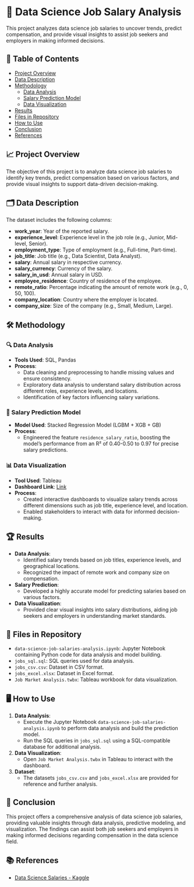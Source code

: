 # 💼 Data Science Job Salary Analysis

This project analyzes data science job salaries to uncover trends, predict compensation, and provide visual insights to assist job seekers and employers in making informed decisions.

## 📑 Table of Contents

- [Project Overview](#project-overview)
- [Data Description](#data-description)
- [Methodology](#methodology)
  - [Data Analysis](#data-analysis)
  - [Salary Prediction Model](#salary-prediction-model)
  - [Data Visualization](#data-visualization)
- [Results](#results)
- [Files in Repository](#files-in-repository)
- [How to Use](#how-to-use)
- [Conclusion](#conclusion)
- [References](#references)

## 📈 Project Overview

The objective of this project is to analyze data science job salaries to identify key trends, predict compensation based on various factors, and provide visual insights to support data-driven decision-making.

## 🗂️ Data Description

The dataset includes the following columns:

- **work_year**: Year of the reported salary.
- **experience_level**: Experience level in the job role (e.g., Junior, Mid-level, Senior).
- **employment_type**: Type of employment (e.g., Full-time, Part-time).
- **job_title**: Job title (e.g., Data Scientist, Data Analyst).
- **salary**: Annual salary in respective currency.
- **salary_currency**: Currency of the salary.
- **salary_in_usd**: Annual salary in USD.
- **employee_residence**: Country of residence of the employee.
- **remote_ratio**: Percentage indicating the amount of remote work (e.g., 0, 50, 100).
- **company_location**: Country where the employer is located.
- **company_size**: Size of the company (e.g., Small, Medium, Large).

## 🛠️ Methodology

### 🔍 Data Analysis

- **Tools Used**: SQL, Pandas
- **Process**:
  - Data cleaning and preprocessing to handle missing values and ensure consistency.
  - Exploratory data analysis to understand salary distribution across different roles, experience levels, and locations.
  - Identification of key factors influencing salary variations.

### 🤖 Salary Prediction Model

- **Model Used**: Stacked Regression Model (LGBM + XGB + GB)
- **Process**:
  - Engineered the feature `residence_salary_ratio`, boosting the model’s performance from an R² of 0.40-0.50 to 0.97 for precise salary predictions.

### 📊 Data Visualization

- **Tool Used**: Tableau
- **Dashboard Link**: [Link](https://public.tableau.com/app/profile/neilansh.chauhan/viz/JobMarketAnalysis_17366805021800/Dashboard1?publish=yes)
- **Process**:
  - Created interactive dashboards to visualize salary trends across different dimensions such as job title, experience level, and location.
  - Enabled stakeholders to interact with data for informed decision-making.

## 🏆 Results

- **Data Analysis**:
  - Identified salary trends based on job titles, experience levels, and geographical locations.
  - Recognized the impact of remote work and company size on compensation.
- **Salary Prediction**:
  - Developed a highly accurate model for predicting salaries based on various factors.
- **Data Visualization**:
  - Provided clear visual insights into salary distributions, aiding job seekers and employers in understanding market standards.

## 📂 Files in Repository

- `data-science-job-salaries-analysis.ipynb`: Jupyter Notebook containing Python code for data analysis and model building.
- `jobs_sql.sql`: SQL queries used for data analysis.
- `jobs_csv.csv`: Dataset in CSV format.
- `jobs_excel.xlsx`: Dataset in Excel format.
- `Job Market Analysis.twbx`: Tableau workbook for data visualization.

## 🖥️ How to Use

1. **Data Analysis**:
   - Execute the Jupyter Notebook `data-science-job-salaries-analysis.ipynb` to perform data analysis and build the prediction model.
   - Run the SQL queries in `jobs_sql.sql` using a SQL-compatible database for additional analysis.
2. **Data Visualization**:
   - Open `Job Market Analysis.twbx` in Tableau to interact with the dashboard.
3. **Dataset**:
   - The datasets `jobs_csv.csv` and `jobs_excel.xlsx` are provided for reference and further analysis.

## 📝 Conclusion

This project offers a comprehensive analysis of data science job salaries, providing valuable insights through data analysis, predictive modeling, and visualization. The findings can assist both job seekers and employers in making informed decisions regarding compensation in the data science field.

## 📚 References

- [Data Science Salaries - Kaggle](https://www.kaggle.com/datasets/arnabchaki/data-science-salaries-2023/data)
